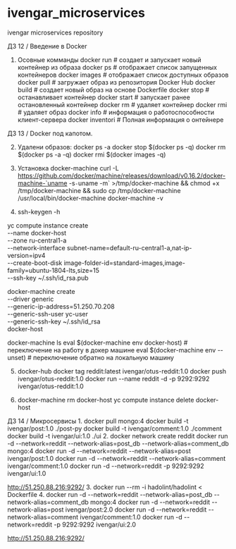 # ivengar_microservices
ivengar microservices repository

ДЗ 12 / Введение в Docker

1. Осовные комманды
docker run # создает и запускает новый контейнер из образа
docker ps # отображает список запущенных контейнеров
docker images # отображает список доступных образов
docker pull # загружает образ из репозитория Docker Hub
docker build # создает новый образ на основе Dockerfile
docker stop # останавливает контейнер
docker start # запускает ранее остановленный контейнер
docker rm # удаляет контейнер
docker rmi # удаляет образ
docker info # информация о работоспособности клиент-сервера
docker inventori # Полная информация о онтейнере

ДЗ 13 / Docker под капотом.

2. Удалени образов:
docker ps -a
docker stop $(docker ps -q)
docker rm $(docker ps -a -q)
docker rmi $(docker images -q)

3. Установка docker-machine
curl -L https://github.com/docker/machine/releases/download/v0.16.2/docker-machine-`uname -s`-`uname -m` >/tmp/docker-machine && chmod +x /tmp/docker-machine && sudo cp /tmp/docker-machine /usr/local/bin/docker-machine
docker-machine -v

4. ssh-keygen -h

yc compute instance create \
  --name docker-host \
  --zone ru-central1-a \
  --network-interface subnet-name=default-ru-central1-a,nat-ip-version=ipv4 \
  --create-boot-disk image-folder-id=standard-images,image-family=ubuntu-1804-lts,size=15 \
  --ssh-key ~/.ssh/id_rsa.pub

docker-machine create \
  --driver generic \
  --generic-ip-address=51.250.70.208 \
  --generic-ssh-user yc-user \
  --generic-ssh-key ~/.ssh/id_rsa \
  docker-host

docker-machine ls
eval $(docker-machine env docker-host) # переключение на работу в докер машине
eval $(docker-machine env --unset)  # переключение обратно на локальную машину

5. docker-hub
docker tag reddit:latest ivengar/otus-reddit:1.0
docker push ivengar/otus-reddit:1.0
docker run --name reddit -d -p 9292:9292 ivengar/otus-reddit:1.0

6. docker-machine rm docker-host
yc compute instance delete docker-host

ДЗ 14 / Микросервисы
1.
docker pull mongo:4
docker build -t ivengar/post:1.0 ./post-py
docker build -t ivengar/comment:1.0 ./comment
docker build -t ivengar/ui:1.0 ./ui
2.
docker network create reddit
docker run -d --network=reddit --network-alias=post_db --network-alias=comment_db mongo:4
docker run -d --network=reddit --network-alias=post ivengar/post:1.0
docker run -d --network=reddit --network-alias=comment ivengar/comment:1.0
docker run -d --network=reddit -p 9292:9292 ivengar/ui:1.0

http://51.250.88.216:9292/
3.
docker run --rm -i hadolint/hadolint < Dockerfile
4.
docker run -d --network=reddit --network-alias=post_db --network-alias=comment_db mongo:4
docker run -d --network=reddit --network-alias=post ivengar/post:2.0
docker run -d --network=reddit --network-alias=comment ivengar/comment:1.0
docker run -d --network=reddit -p 9292:9292 ivengar/ui:2.0

http://51.250.88.216:9292/
